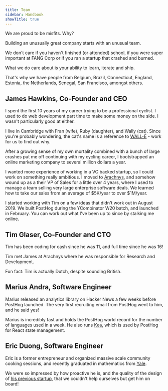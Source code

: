 ```yaml
---
title: Team
sidebar: Handbook
showTitle: true
---
```


We are proud to be misfits. Why?

Building an unusually great company starts with an unusual team.

We don't care if you haven't finished (or attended) school, if you were super important at FANG Corp or if you ran a startup that crashed and burned.

What we do care about is your ability to learn, iterate and ship.

That's why we have people from Belgium, Brazil, Connecticut, England, Estonia, the Netherlands, Senegal, San Francisco, amongst others.

## James Hawkins, Co-Founder and CEO

I spent the first 10 years of my career trying to be a professional cyclist. I used to do web development part time to make some money on the side. I wasn't particularly good at either.

I live in Cambridge with Fran (wife), Ruby (daughter), and Wally (cat). Since you're probably wondering, the cat's name is a reference to [WALL-E](https://en.wikipedia.org/wiki/WALL-E) - work for us to find out why.

After a growing sense of my own mortality combined with a bunch of large crashes put me off continuing with my cycling career, I bootstrapped an online marketing company to several million dollars a year.

I wanted more experience of working in a VC backed startup, so I could work on something really ambitious. I moved to [Arachnys](https://arachnys.com), and somehow wound up as a their VP of Sales for a little over 4 years, where I used to manage a team selling very large enterprise software deals. We learned how to take our sales from an average of $5K/year to over $1M/year.

I started working with Tim on a few ideas that didn't work out in August 2019. We built PostHog during the YCombinator W20 batch, and launched in February. You can work out what I've been up to since by stalking me online.

## Tim Glaser, Co-Founder and CTO

Tim has been coding for cash since he was 11, and full time since he was 16!

Tim met James at Arachnys where he was responsible for Research and Development.

Fun fact: Tim is actually Dutch, despite sounding British.

## Marius Andra, Software Engineer

Marius released an analytics library on Hacker News a few weeks before PostHog launched. The very first recruiting email from PostHog went to him, and he said yes!

Marius is incredibly fast and holds the PostHog world record for the number of languages used in a week. He also runs [Kea](https://github.com/keajs/kea), which is used by PostHog for React state management.

## Eric Duong, Software Engineer

Eric is a former entrepreneur and organized massive scale community cooking sessions, and recently graduated in mathematics from [Yale](https://yale.edu).

We were so impressed by how proactive he is, and the quality of the design of [his previous startup](https://magical.app), that we couldn't help ourselves but get him on board!
